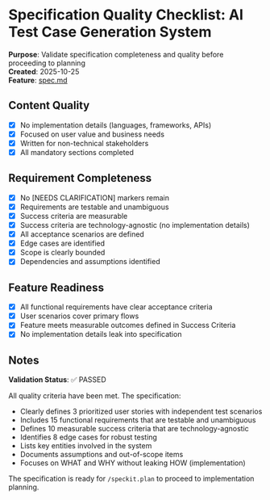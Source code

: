 # Specification Quality Checklist: AI Test Case Generation System

**Purpose**: Validate specification completeness and quality before proceeding to planning  
**Created**: 2025-10-25  
**Feature**: [spec.md](../spec.md)

## Content Quality

- [x] No implementation details (languages, frameworks, APIs)
- [x] Focused on user value and business needs
- [x] Written for non-technical stakeholders
- [x] All mandatory sections completed

## Requirement Completeness

- [x] No [NEEDS CLARIFICATION] markers remain
- [x] Requirements are testable and unambiguous
- [x] Success criteria are measurable
- [x] Success criteria are technology-agnostic (no implementation details)
- [x] All acceptance scenarios are defined
- [x] Edge cases are identified
- [x] Scope is clearly bounded
- [x] Dependencies and assumptions identified

## Feature Readiness

- [x] All functional requirements have clear acceptance criteria
- [x] User scenarios cover primary flows
- [x] Feature meets measurable outcomes defined in Success Criteria
- [x] No implementation details leak into specification

## Notes

**Validation Status**: ✅ PASSED

All quality criteria have been met. The specification:

- Clearly defines 3 prioritized user stories with independent test scenarios
- Includes 15 functional requirements that are testable and unambiguous
- Defines 10 measurable success criteria that are technology-agnostic
- Identifies 8 edge cases for robust testing
- Lists key entities involved in the system
- Documents assumptions and out-of-scope items
- Focuses on WHAT and WHY without leaking HOW (implementation)

The specification is ready for `/speckit.plan` to proceed to implementation planning.

